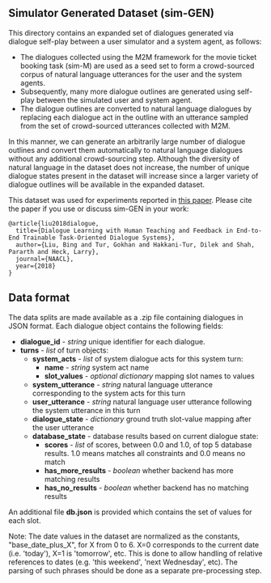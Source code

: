 ## Simulator Generated Dataset (sim-GEN)

This directory contains an expanded set of dialogues generated via dialogue
self-play between a user simulator and a system agent, as follows:

-   The dialogues collected using the M2M framework for the movie ticket booking
    task (sim-M) are used as a seed set to form a crowd-sourced corpus of
    natural language utterances for the user and the system agents.
-   Subsequently, many more dialogue outlines are generated using self-play
    between the simulated user and system agent.
-   The dialogue outlines are converted to natural language dialogues by
    replacing each dialogue act in the outline with an utterance sampled from
    the set of crowd-sourced utterances collected with M2M.

In this manner, we can generate an arbitrarily large number of dialogue outlines
and convert them automatically to natural language dialogues without any
additional crowd-sourcing step. Although the diversity of natural language in
the dataset does not increase, the number of unique dialogue states present in
the dataset will increase since a larger variety of dialogue outlines will be
available in the expanded dataset.

This dataset was used for experiments reported in [this
paper](https://arxiv.org/abs/1804.06512). Please cite the paper if you use or
discuss sim-GEN in your work:

```shell
@article{liu2018dialogue,
  title={Dialogue Learning with Human Teaching and Feedback in End-to-End Trainable Task-Oriented Dialogue Systems},
  author={Liu, Bing and Tur, Gokhan and Hakkani-Tur, Dilek and Shah, Pararth and Heck, Larry},
  journal={NAACL},
  year={2018}
}
```

## Data format

The data splits are made available as a .zip file containing dialogues in JSON
format. Each dialogue object contains the following fields:

*   **dialogue\_id** - *string* unique identifier for each dialogue.
*   **turns** - *list* of turn objects:
    *   **system\_acts** - *list* of system dialogue acts for this system turn:
        *   **name** - *string* system act name
        *   **slot\_values** - *optional dictionary* mapping slot names to
            values
    *   **system\_utterance** - *string* natural language utterance
        corresponding to the system acts for this turn
    *   **user\_utterance** - *string* natural language user utterance following
        the system utterance in this turn
    *   **dialogue\_state** - *dictionary* ground truth slot-value mapping after
        the user utterance
    *   **database\_state** - database results based on current dialogue state:
        *   **scores** - *list* of scores, between 0.0 and 1.0, of top 5
            database results. 1.0 means matches all constraints and 0.0 means no
            match
        *   **has\_more\_results** - *boolean* whether backend has more matching
            results
        *   **has\_no\_results** - *boolean* whether backend has no matching
            results

An additional file **db.json** is provided which contains the set of values for
each slot.

Note: The date values in the dataset are normalized as the constants,
"base_date_plus_X", for X from 0 to 6. X=0 corresponds to the current date (i.e.
'today'), X=1 is 'tomorrow', etc. This is done to allow handling of relative
references to dates (e.g. 'this weekend', 'next Wednesday', etc). The parsing of
such phrases should be done as a separate pre-processing step.
